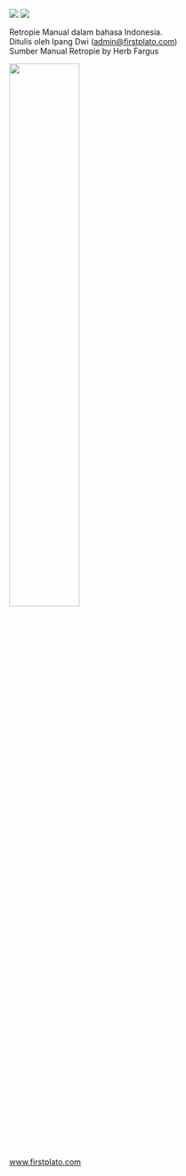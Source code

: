 <img src="https://img.shields.io/github/license/ipang-dwi/xdesktop.svg" /> <img src="https://img.shields.io/badge/lab-firstplato.com-red.svg" />

Retropie Manual dalam bahasa Indonesia.
<br>Ditulis oleh Ipang Dwi (admin@firstplato.com)
<br>Sumber Manual Retropie by Herb Fargus

<img src="https://raw.githubusercontent.com/ipang-dwi/retopie-manual/master/cover.jpg" width=50% height=50% />

www.firstplato.com
